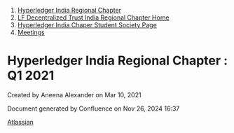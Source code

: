 1. [Hyperledger India Regional Chapter](index.html)
2. [LF Decentralized Trust India Regional Chapter Home](LF-Decentralized-Trust-India-Regional-Chapter-Home_19169282.html)
3. [Hyperledger India Chaper Student Society Page](Hyperledger-India-Chaper-Student-Society-Page_19169775.html)
4. [Meetings](Meetings_19169855.html)

# Hyperledger India Regional Chapter : Q1 2021

Created by Aneena Alexander on Mar 10, 2021

Document generated by Confluence on Nov 26, 2024 16:37

[Atlassian](http://www.atlassian.com/)
